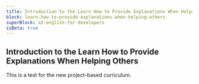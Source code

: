 ```yaml
---
title: Introduction to the Learn How to Provide Explanations When Helping Others
block: learn-how-to-provide-explanations-when-helping-others
superBlock: a2-english-for-developers
isBeta: true
---
```


## Introduction to the Learn How to Provide Explanations When Helping Others

This is a test for the new project-based curriculum.

